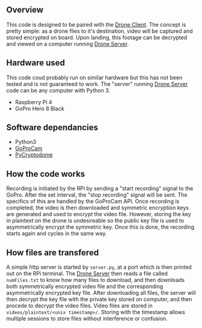 ## Overview
This code is designed to be paired with the [Drone Client](https://github.com/logburn/Saddle-Drone-Client). The concept is pretty simple: as a drone flies to it's destination, video will be captured and stored encrypted on board. Upon landing, this footage can be decrypted and viewed on a computer running [Drone Server](https://github.com/logburn/Saddle-Drone-Server).

## Hardware used
This code coud probably run on similar hardware but this has not been tested and is not guaranteed to work. The "server" running [Drone Server](https://github.com/logburn/Saddle-Drone-Server) code can be any computer with Python 3.
 - Raspberry Pi 4
 - GoPro Hero 8 Black
 
## Software dependancies
 - Python3
 - [GoProCam](https://github.com/KonradIT/gopro-py-api/)
 - [PyCryptodome](https://www.pycryptodome.org/en/latest/)

## How the code works
Recording is initiated by the RPi by sending a "start recording" signal to the GoPro. After the set interval, the "stop recording" signal will be sent. The specifics of this are handled by the GoProCam API. Once recording is completed, the video is then downloaded and symmetric encryption keys are generated and used to encrypt the video file. However, storing the key in plaintext on the drone is undesireable so the public key file is used to asymmetrically encrypt the symmetric key. Once this is done, the recording starts again and cycles in the same way.

## How files are transfered
A simple http server is started by `server.py`, at a port which is then printed out on the RPi terminal. The [Drone Server](https://github.com/logburn/Saddle-Drone-Server) then reads a file called `numFiles.txt` to know how many files to download, and then downloads both symmetrically encrypted video file and the corresponding asymmetrically encrypted key file. After downloading all files, the server will then decrypt the key file with the private key stored on computer, and then procede to decrypt the video files. Video files are stored in `videos/plaintext/<unix timestamp>/`. Storing with the timestamp allows multiple sessions to store files without interference or confusion. 

